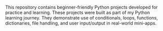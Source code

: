 This repository contains beginner-friendly Python projects developed for practice and learning. 
These projects were built as part of my Python learning journey. They demonstrate use of conditionals, loops, functions, dictionaries, file handling, 
and user input/output in real-world mini-apps.

